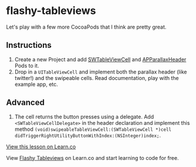 

# flashy-tableviews

Let's play with a few more CocoaPods that I think are pretty great.

## Instructions

  1. Create a new Project and add [SWTableViewCell](https://github.com/CEWendel/SWTableViewCell) and [APParallaxHeader](https://github.com/apping/APParallaxHeader) Pods to it.
  2. Drop in a `UITableViewCell` and implement both the parallax header (like twitter!) and the swipeable cells. Read documentation, play with the example app, etc.

## Advanced

  1. The cell returns the button presses using a delegate. Add `<SWTableViewCellDelegate>` in the header declaration and implement this method `(void)swipeableTableViewCell:(SWTableViewCell *)cell didTriggerRightUtilityButtonWithIndex:(NSInteger)index;`.

<a href='https://learn.co/lessons/flashy-tableviews' data-visibility='hidden'>View this lesson on Learn.co</a>

<p data-visibility='hidden'>View <a href='https://learn.co/lessons/flashy-tableviews'>Flashy Tableviews</a> on Learn.co and start learning to code for free.</p>
